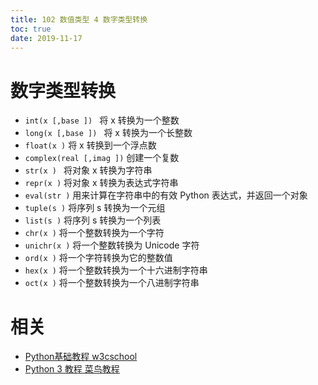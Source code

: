 ```yaml
---
title: 102 数值类型 4 数字类型转换
toc: true
date: 2019-11-17
---
```


# 数字类型转换




- `int(x [,base ]) `        将 x 转换为一个整数
- `long(x [,base ]) `       将 x 转换为一个长整数
- `float(x )`               将 x 转换到一个浮点数
- `complex(real [,imag ])`  创建一个复数
- `str(x ) `                将对象 x 转换为字符串
- `repr(x )`                将对象 x 转换为表达式字符串
- `eval(str )`              用来计算在字符串中的有效 Python 表达式，并返回一个对象
- `tuple(s )`               将序列 s 转换为一个元组
- `list(s )`                将序列 s 转换为一个列表
- `chr(x )`                将一个整数转换为一个字符
- `unichr(x )`              将一个整数转换为 Unicode 字符
- `ord(x )`                 将一个字符转换为它的整数值
- `hex(x )`                 将一个整数转换为一个十六进制字符串
- `oct(x )`                 将一个整数转换为一个八进制字符串




# 相关

- [Python基础教程 w3cschool](https://www.w3cschool.cn/Python/)
- [Python 3 教程 菜鸟教程](http://www.runoob.com/Python3/Python3-tutorial.html)
